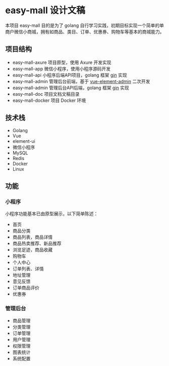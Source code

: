 # easy-mall 设计文稿

本项目 easy-mall 目的是为了 golang 自行学习实践，初期目标实现一个简单的单商户微信小商城，拥有如商品、类目、订单、优惠券、购物车等基本的商城能力。

## 项目结构

- easy-mall-axure 项目原型，使用 Axure 开发实现
- easy-mall-app 微信小程序，使用小程序源码开发
- easy-mall-api 小程序后端API项目，golang 框架 [gin](https://github.com/gin-gonic/gin) 实现
- easy-mall-admin 管理后台前端，基于 [vue-element-admin](https://github.com/PanJiaChen/vue-element-admin) 二次开发
- easy-mall-admin 管理后台API后端，golang 框架 [gin](https://github.com/gin-gonic/gin) 实现
- easy-mall-doc 项目文档文稿目录
- easy-mall-docker 项目 Docker 环境

## 技术栈

- Golang
- Vue
- element-ui
- 微信小程序
- MySQL
- Redis
- Docker
- Linux

## 功能

### 小程序

小程序功能基本已由原型展示，以下简单陈述：

- 首页
- 商品分类
- 商品列表，商品详情
- 商品热卖推荐、新品推荐
- 浏览足迹，商品收藏
- 购物车
- 个人中心
- 订单列表、详情
- 地址管理
- 意见反馈
- 订单商品评价
- 优惠券

### 管理后台

- 商品管理
- 分类管理
- 订单管理
- 用户管理
- 权限管理
- 图表统计
- 系统配置
